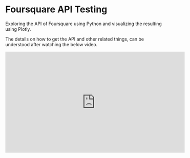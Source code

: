 # Foursquare API Testing

Exploring the API of Foursquare using Python and visualizing the resulting using Plotly.

The details on how to get the API and other related things, can be understood after watching the below video.

<iframe width="560" height="315" src="https://www.youtube.com/embed/HjN4j5qd8ig" title="YouTube video player" frameborder="0" allow="accelerometer; autoplay; clipboard-write; encrypted-media; gyroscope; picture-in-picture" allowfullscreen></iframe>
